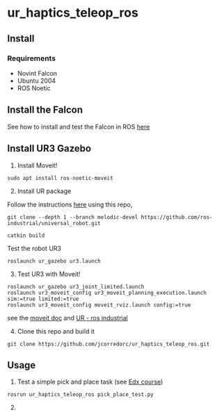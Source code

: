 # ur_haptics_teleop_ros

## Install

### Requirements

* Novint Falcon
* Ubuntu 2004
* ROS Noetic

## Install the Falcon

See how to install and test the Falcon in ROS [here](doc/install_falcon.md)

## Install UR3 Gazebo

1. Install Moveit!

```
sudo apt install ros-noetic-moveit
```

2. Install UR package 

Follow the instructions [here](https://github.com/ros-industrial/universal_robot.git) using this repo,

```
git clone --depth 1 --branch melodic-devel https://github.com/ros-industrial/universal_robot.git
```

```
catkin build
```

Test the robot UR3

```
roslaunch ur_gazebo ur3.launch
```

3. Test UR3 with Moveit!


```
roslaunch ur_gazebo ur3_joint_limited.launch
roslaunch ur3_moveit_config ur3_moveit_planning_execution.launch sim:=true limited:=true
roslaunch ur3_moveit_config moveit_rviz.launch config:=true
```

see the [moveit doc](https://ros-planning.github.io/moveit_tutorials/) and [UR - ros industrial](https://github.com/ros-industrial/universal_robot)


4. Clone this repo and build it

```
git clone https://github.com/jcorredorc/ur_haptics_teleop_ros.git
```


## Usage

1. Test a simple pick and place task (see [Edx course](https://www.edx.org/es/course/hello-real-world-with-ros-robot-operating-system))

```
rosrun ur_haptics_teleop_ros pick_place_test.py
```


2. 